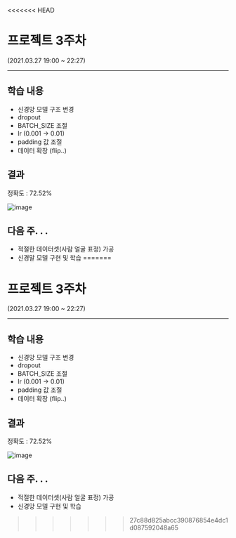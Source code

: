 <<<<<<< HEAD
# 프로젝트 3주차

(2021.03.27 19:00 ~ 22:27)

***

## 학습 내용

- 신경망 모델 구조 변경
- dropout
- BATCH_SIZE 조절
- lr (0.001 -> 0.01)
- padding 값 조절
- 데이터 확장 (flip..)

## 결과

정확도 : 72.52%

![image](https://user-images.githubusercontent.com/69145799/112721855-844dae00-8f49-11eb-9c21-9d6d65127796.png)

## 다음 주. . .

- 적절한 데이터셋(사람 얼굴 표정) 가공
- 신경말 모델 구현 및 학습
=======
# 프로젝트 3주차

(2021.03.27 19:00 ~ 22:27)

***

## 학습 내용

- 신경망 모델 구조 변경
- dropout
- BATCH_SIZE 조절
- lr (0.001 -> 0.01)
- padding 값 조절
- 데이터 확장 (flip..)

## 결과

정확도 : 72.52%

![image](https://user-images.githubusercontent.com/69145799/112721855-844dae00-8f49-11eb-9c21-9d6d65127796.png)

## 다음 주. . .

- 적절한 데이터셋(사람 얼굴 표정) 가공
- 신경망 모델 구현 및 학습
>>>>>>> 27c88d825abcc390876854e4dc1d087592048a65

